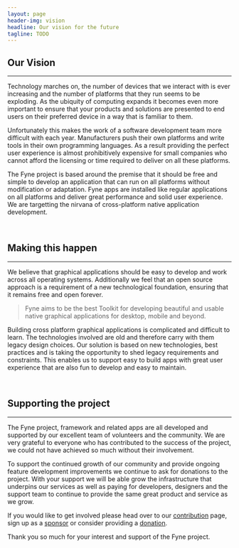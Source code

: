 ```yaml
---
layout: page
header-img: vision
headline: Our vision for the future
tagline: TODO
---
```


<section class="bg-primary" id="about">
<div class="container">
<div class="row">
<div class="col-lg-12 text-center" markdown="1">

## Our Vision
<hr class="light">

Technology marches on, the number of devices that we interact with is ever increasing and
the number of platforms that they run seems to be exploding.
As the ubiquity of computing expands it becomes even more important to ensure that your
products and solutions are presented to end users on their preferred device
in a way that is familiar to them.

Unfortunately this makes the work of a software development team more 
difficult with each year. Manufacturers push their own platforms and write tools
in their own programming languages.
As a result providing the perfect user experience is almost prohibitively
expensive for small companies who cannot afford the licensing or time required
to deliver on all these platforms.

The Fyne project is based around the premise that it should be free and
simple to develop an application that can run on all platforms without
modification or adaptation.
Fyne apps are installed like regular applications on all platforms and deliver great performance
and solid user experience.
We are targetting the nirvana of 
cross-platform native application development.

</div>
</div>
</div>
</section>

<div class="container">
<div class="row">
<div class="col-lg-12 text-center" markdown="1">
<p>&nbsp;</p>

## Making this happen
---

We believe that graphical applications should be easy to develop and work across all operating systems. Additionally we feel that an open source approach is a requirement of a new technological foundation,
ensuring that it remains free and open forever.

> Fyne aims to be the best Toolkit for developing beautiful and usable native graphical applications for desktop, mobile and beyond.

Building cross platform graphical applications is complicated and difficult to learn.
The technologies involved are old and therefore carry with them legacy design choices.
Our solution is based on new technologies, best practices and is taking the opportunity
to shed legacy requirements and constraints.
This enables us to support easy to build apps with great user experience
that are also fun to develop and easy to maintain.

<p>&nbsp;</p>

## Supporting the project
---

The Fyne project, framework and related apps are all developed and supported
by our excellent team of volunteers and the community.
We are very grateful to everyone who has contributed to the success of the project,
we could not have achieved so much without their involvement.

To support the continued growth of our community and provide ongoing feature development
improvements we continue to ask for donations to the project.
With your support we will be able grow the infrastructure that
underpins our services as well as paying for developers, designers and
the support team to continue to provide the same great product and service as we grow.

If you would like to get involved please head over to our [contribution](/contribute/) page,
sign up as a [sponsor](https://github.com/sponsors/fyne-io/) or consider
providing a [donation](/sponsor/).

Thank you so much for your interest and support of the Fyne project.

<p>&nbsp;</p>

</div>
</div>
</div>
